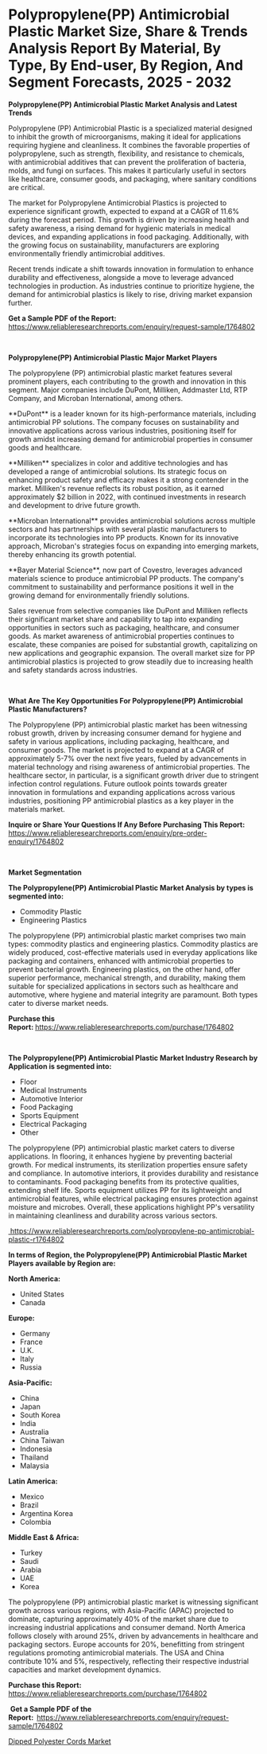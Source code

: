 <p><h1>Polypropylene(PP) Antimicrobial Plastic Market Size, Share & Trends Analysis Report By Material, By Type, By End-user, By Region, And Segment Forecasts, 2025 - 2032</h1></p><p><strong>Polypropylene(PP) Antimicrobial Plastic Market Analysis and Latest Trends</strong></p>
<p><p>Polypropylene (PP) Antimicrobial Plastic is a specialized material designed to inhibit the growth of microorganisms, making it ideal for applications requiring hygiene and cleanliness. It combines the favorable properties of polypropylene, such as strength, flexibility, and resistance to chemicals, with antimicrobial additives that can prevent the proliferation of bacteria, molds, and fungi on surfaces. This makes it particularly useful in sectors like healthcare, consumer goods, and packaging, where sanitary conditions are critical.</p><p>The market for Polypropylene Antimicrobial Plastics is projected to experience significant growth, expected to expand at a CAGR of 11.6% during the forecast period. This growth is driven by increasing health and safety awareness, a rising demand for hygienic materials in medical devices, and expanding applications in food packaging. Additionally, with the growing focus on sustainability, manufacturers are exploring environmentally friendly antimicrobial additives. </p><p>Recent trends indicate a shift towards innovation in formulation to enhance durability and effectiveness, alongside a move to leverage advanced technologies in production. As industries continue to prioritize hygiene, the demand for antimicrobial plastics is likely to rise, driving market expansion further.</p></p>
<p><strong>Get a Sample PDF of the Report:&nbsp;</strong> <a href="https://www.reliableresearchreports.com/enquiry/request-sample/1764802?utm_campaign=3086&utm_medium=2&utm_source=Github&utm_content=ia&utm_term=03042025&utm_id=polypropylenepp-antimicrobial-plastic">https://www.reliableresearchreports.com/enquiry/request-sample/1764802</a></p>
<p>&nbsp;</p>
<p><strong>Polypropylene(PP) Antimicrobial Plastic Major Market Players</strong></p>
<p><p>The polypropylene (PP) antimicrobial plastic market features several prominent players, each contributing to the growth and innovation in this segment. Major companies include DuPont, Milliken, Addmaster Ltd, RTP Company, and Microban International, among others.</p><p>**DuPont** is a leader known for its high-performance materials, including antimicrobial PP solutions. The company focuses on sustainability and innovative applications across various industries, positioning itself for growth amidst increasing demand for antimicrobial properties in consumer goods and healthcare.</p><p>**Milliken** specializes in color and additive technologies and has developed a range of antimicrobial solutions. Its strategic focus on enhancing product safety and efficacy makes it a strong contender in the market. Milliken's revenue reflects its robust position, as it earned approximately $2 billion in 2022, with continued investments in research and development to drive future growth.</p><p>**Microban International** provides antimicrobial solutions across multiple sectors and has partnerships with several plastic manufacturers to incorporate its technologies into PP products. Known for its innovative approach, Microban's strategies focus on expanding into emerging markets, thereby enhancing its growth potential.</p><p>**Bayer Material Science**, now part of Covestro, leverages advanced materials science to produce antimicrobial PP products. The company's commitment to sustainability and performance positions it well in the growing demand for environmentally friendly solutions.</p><p>Sales revenue from selective companies like DuPont and Milliken reflects their significant market share and capability to tap into expanding opportunities in sectors such as packaging, healthcare, and consumer goods. As market awareness of antimicrobial properties continues to escalate, these companies are poised for substantial growth, capitalizing on new applications and geographic expansion. The overall market size for PP antimicrobial plastics is projected to grow steadily due to increasing health and safety standards across industries.</p></p>
<p>&nbsp;</p>
<p><strong>What Are The Key Opportunities For Polypropylene(PP) Antimicrobial Plastic Manufacturers?</strong></p>
<p><p>The Polypropylene (PP) antimicrobial plastic market has been witnessing robust growth, driven by increasing consumer demand for hygiene and safety in various applications, including packaging, healthcare, and consumer goods. The market is projected to expand at a CAGR of approximately 5-7% over the next five years, fueled by advancements in material technology and rising awareness of antimicrobial properties. The healthcare sector, in particular, is a significant growth driver due to stringent infection control regulations. Future outlook points towards greater innovation in formulations and expanding applications across various industries, positioning PP antimicrobial plastics as a key player in the materials market.</p></p>
<p><strong>Inquire or Share Your Questions If Any Before Purchasing This Report:</strong> <a href="https://www.reliableresearchreports.com/enquiry/pre-order-enquiry/1764802?utm_campaign=3086&utm_medium=2&utm_source=Github&utm_content=ia&utm_term=03042025&utm_id=polypropylenepp-antimicrobial-plastic">https://www.reliableresearchreports.com/enquiry/pre-order-enquiry/1764802</a></p>
<p>&nbsp;</p>
<p><strong>Market Segmentation</strong></p>
<p><strong>The Polypropylene(PP) Antimicrobial Plastic Market Analysis by types is segmented into:</strong></p>
<p><ul><li>Commodity Plastic</li><li>Engineering Plastics</li></ul></p>
<p><p>The polypropylene (PP) antimicrobial plastic market comprises two main types: commodity plastics and engineering plastics. Commodity plastics are widely produced, cost-effective materials used in everyday applications like packaging and containers, enhanced with antimicrobial properties to prevent bacterial growth. Engineering plastics, on the other hand, offer superior performance, mechanical strength, and durability, making them suitable for specialized applications in sectors such as healthcare and automotive, where hygiene and material integrity are paramount. Both types cater to diverse market needs.</p></p>
<p><strong>Purchase this Report:&nbsp;</strong><a href="https://www.reliableresearchreports.com/purchase/1764802?utm_campaign=3086&utm_medium=2&utm_source=Github&utm_content=ia&utm_term=03042025&utm_id=polypropylenepp-antimicrobial-plastic">https://www.reliableresearchreports.com/purchase/1764802</a></p>
<p>&nbsp;</p>
<p><strong>The Polypropylene(PP) Antimicrobial Plastic Market Industry Research by Application is segmented into:</strong></p>
<p><ul><li>Floor</li><li>Medical Instruments</li><li>Automotive Interior</li><li>Food Packaging</li><li>Sports Equipment</li><li>Electrical Packaging</li><li>Other</li></ul></p>
<p><p>The polypropylene (PP) antimicrobial plastic market caters to diverse applications. In flooring, it enhances hygiene by preventing bacterial growth. For medical instruments, its sterilization properties ensure safety and compliance. In automotive interiors, it provides durability and resistance to contaminants. Food packaging benefits from its protective qualities, extending shelf life. Sports equipment utilizes PP for its lightweight and antimicrobial features, while electrical packaging ensures protection against moisture and microbes. Overall, these applications highlight PP's versatility in maintaining cleanliness and durability across various sectors.</p></p>
<p><a href="https://www.reliableresearchreports.com/polypropylene-pp-antimicrobial-plastic-r1764802?utm_campaign=3086&utm_medium=2&utm_source=Github&utm_content=ia&utm_term=03042025&utm_id=polypropylenepp-antimicrobial-plastic">&nbsp;https://www.reliableresearchreports.com/polypropylene-pp-antimicrobial-plastic-r1764802</a></p>
<p><strong>In terms of Region, the Polypropylene(PP) Antimicrobial Plastic Market Players available by Region are:</strong></p>
<p>
    <p> <strong> North America: </strong>
        <ul>
            <li>United States</li>
            <li>Canada</li>
        </ul>
        </p> 
    <p> <strong> Europe: </strong>
        <ul>
            <li>Germany</li>
            <li>France</li>
            <li>U.K.</li>
            <li>Italy</li>
            <li>Russia</li>
        </ul>
        </p> 
    <p> <strong> Asia-Pacific: </strong>
        <ul>
            <li>China</li>
            <li>Japan</li>
            <li>South Korea</li>
            <li>India</li>
            <li>Australia</li>
            <li>China Taiwan</li>
            <li>Indonesia</li>
            <li>Thailand</li>
            <li>Malaysia</li>
        </ul>
        </p> 
    <p> <strong> Latin America: </strong>
        <ul>
            <li>Mexico</li>
            <li>Brazil</li>
            <li>Argentina Korea</li>
            <li>Colombia</li>
        </ul>
        </p> 
    <p> <strong> Middle East & Africa: </strong>
        <ul>
            <li>Turkey</li>
            <li>Saudi</li>
            <li>Arabia</li>
            <li>UAE</li>
            <li>Korea</li>
        </ul>
    </p>
    </p>
<p><p>The polypropylene (PP) antimicrobial plastic market is witnessing significant growth across various regions, with Asia-Pacific (APAC) projected to dominate, capturing approximately 40% of the market share due to increasing industrial applications and consumer demand. North America follows closely with around 25%, driven by advancements in healthcare and packaging sectors. Europe accounts for 20%, benefitting from stringent regulations promoting antimicrobial materials. The USA and China contribute 10% and 5%, respectively, reflecting their respective industrial capacities and market development dynamics.</p></p>
<p><strong>Purchase this Report: </strong><a href="https://www.reliableresearchreports.com/purchase/1764802?utm_campaign=3086&utm_medium=2&utm_source=Github&utm_content=ia&utm_term=03042025&utm_id=polypropylenepp-antimicrobial-plastic">https://www.reliableresearchreports.com/purchase/1764802</a></p>
<p>&nbsp;<strong>Get a Sample PDF of the Report:&nbsp;&nbsp;</strong><a href="https://www.reliableresearchreports.com/enquiry/request-sample/1764802?utm_campaign=3086&utm_medium=2&utm_source=Github&utm_content=ia&utm_term=03042025&utm_id=polypropylenepp-antimicrobial-plastic">https://www.reliableresearchreports.com/enquiry/request-sample/1764802</a></p>
<p><strong></strong></p>
<p><p><a href="https://github.com/vigoseiler/Market-Research-Report-List-1/blob/main/dipped-polyester-cords-market.md?utm_campaign=3086&utm_medium=2&utm_source=Github&utm_content=ia&utm_term=03042025&utm_id=polypropylenepp-antimicrobial-plastic">Dipped Polyester Cords Market</a></p></p>